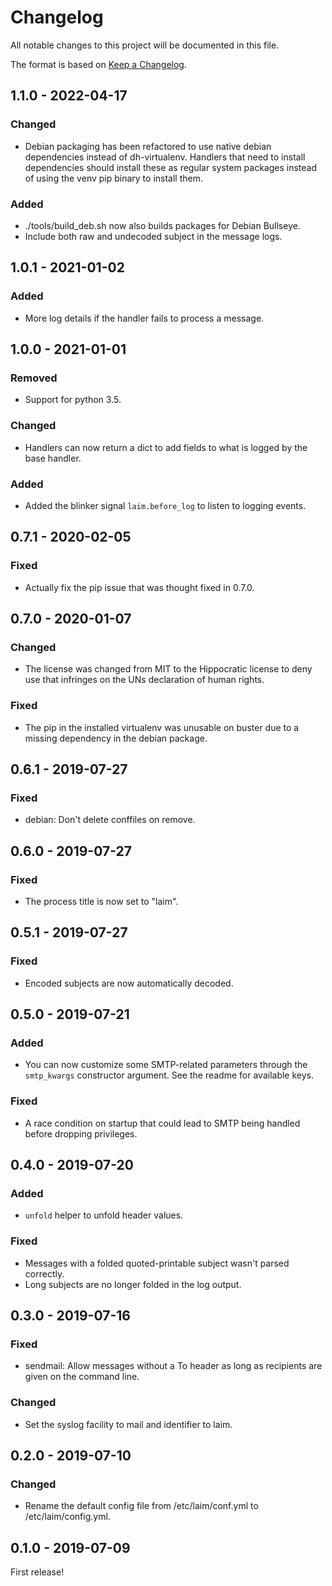 # Changelog

All notable changes to this project will be documented in this file.

The format is based on [Keep a Changelog](https://keepachangelog.com/).

1.1.0 - 2022-04-17
------------------

### Changed
- Debian packaging has been refactored to use native debian dependencies instead of dh-virtualenv.
  Handlers that need to install dependencies should install these as regular system packages instead
  of using the venv pip binary to install them.

### Added
- ./tools/build_deb.sh now also builds packages for Debian Bullseye.
- Include both raw and undecoded subject in the message logs.


1.0.1 - 2021-01-02
------------------

### Added
- More log details if the handler fails to process a message.


1.0.0 - 2021-01-01
------------------

### Removed
- Support for python 3.5.

### Changed
- Handlers can now return a dict to add fields to what is logged by the base handler.

### Added
- Added the blinker signal `laim.before_log` to listen to logging events.


0.7.1 - 2020-02-05
------------------

### Fixed
- Actually fix the pip issue that was thought fixed in 0.7.0.


0.7.0 - 2020-01-07
------------------

### Changed
- The license was changed from MIT to the Hippocratic license to deny use that infringes on the UNs
  declaration of human rights.

### Fixed
- The pip in the installed virtualenv was unusable on buster due to a missing dependency in the
  debian package.


0.6.1 - 2019-07-27
------------------

### Fixed
- debian: Don't delete conffiles on remove.


0.6.0 - 2019-07-27
-----------------

### Fixed
- The process title is now set to "laim".


0.5.1 - 2019-07-27
-----------------

### Fixed
- Encoded subjects are now automatically decoded.


0.5.0 - 2019-07-21
------------------

### Added
- You can now customize some SMTP-related parameters through the `smtp_kwargs` constructor
  argument. See the readme for available keys.

### Fixed
- A race condition on startup that could lead to SMTP being handled before dropping privileges.


0.4.0 - 2019-07-20
------------------

### Added
- `unfold` helper to unfold header values.

### Fixed
- Messages with a folded quoted-printable subject wasn't parsed correctly.
- Long subjects are no longer folded in the log output.


0.3.0 - 2019-07-16
------------------

### Fixed
- sendmail: Allow messages without a To header as long as recipients are given on the command line.

### Changed
- Set the syslog facility to mail and identifier to laim.


0.2.0 - 2019-07-10
------------------

### Changed
- Rename the default config file from /etc/laim/conf.yml to /etc/laim/config.yml.


0.1.0 - 2019-07-09
------------------

First release!
